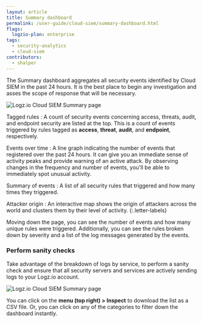 ```yaml
---
layout: article
title: Summary dashboard
permalink: /user-guide/cloud-siem/summary-dashboard.html
flags:
  logzio-plan: enterprise
tags:
  - security-analytics
  - cloud-siem
contributors:
  - shalper
---
```


The Summary dashboard aggregates all security events identified by Cloud SIEM in the past 24 hours. It is the best place to begin any investigation and asses the scope of response that will be necessary.

![Logz.io Cloud SIEM Summary page](https://dytvr9ot2sszz.cloudfront.net/logz-docs/security-analytics/security-analytics-summary-annotated.png)

Tagged rules
: A count of security events concerning access, threats, audit, and endpoint security are listed at the top. This is a count of events triggered by rules tagged as **access**, **threat**, **audit**, and **endpoint**, respectively.

Events over time
: A line graph indicating the number of events that registered over the past 24 hours. It can give you an immediate sense of activity peaks and provide warning of an active attack. By observing changes in the frequency and number of events, you'll be able to immediately spot unusual activity.

Summary of events
: A list of all security rules that triggered and how many times they triggered.

Attacker origin
: An interactive map shows the origin of attackers across the world and clusters them by their level of activity.
{:.letter-labels}


Moving down the page, you can see the number of events and how many unique rules were triggered.
Additionally, you can see the rules broken down by severity and a list of the log messages generated by the events.

### Perform sanity checks

Take advantage of the breakdown of logs by service, to perform a sanity check and ensure that all security servers and services are actively sending logs to your Logz.io account.

![Logz.io Cloud SIEM Summary page](https://dytvr9ot2sszz.cloudfront.net/logz-docs/security-analytics/log-sanity-check.png)

You can click on the **<i class="fas fa-ellipsis-h"></i> menu (top right) > Inspect** to download the list as a CSV file. Or, you can click on any of the categories to filter down the dashboard instantly.

